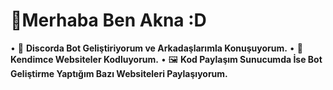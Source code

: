 # 👋Merhaba Ben Akna :D

• 👾 **Discorda Bot Geliştiriyorum ve Arkadaşlarımla Konuşuyorum.**
• 🧸 **Kendimce Websiteler Kodluyorum.**
• 🖼️ **Kod Paylaşım Sunucumda İse Bot Geliştirme Yaptığım Bazı Websiteleri Paylaşıyorum.**
